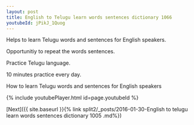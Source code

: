 ```yaml
---
layout: post
title: English to Telugu learn words sentences dictionary 1066 
youtubeId: jPikJ_1Quog
---
```

 
 
Helps to learn Telugu words and sentences for English speakers.

Opportunitiy to repeat the words sentences. 

Practice Telugu language. 
 
10 minutes practice every day. 
 
How to learn Telugu words and sentences for English speakers 
 
{% include youtubePlayer.html id=page.youtubeId %}
 
 
[Next]({{ site.baseurl }}{% link  split2/_posts/2016-01-30-English to telugu learn words sentences dictionary 1005 .md%})
 
